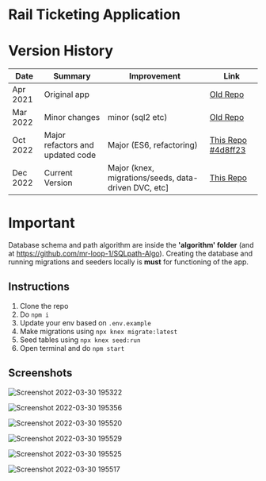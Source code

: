 # Rail Ticketing Application

# Version History
| Date | Summary | Improvement | Link
| ---- | ------- | ----- | ------|
| Apr 2021 | Original app |  | [Old Repo](https://github.com/mr-loop-1/ViceCity-MetroProject)
| Mar 2022 | Minor changes | minor (sql2 etc) | [Old Repo](https://github.com/mr-loop-1/RailTicketSQL-Legacy)
| Oct 2022 | Major refactors and updated code | Major (ES6, refactoring) | [This Repo #4d8ff23](https://github.com/mr-loop-1/Metro-Ticket-App-sql/tree/4d8ff2343721db9d51cb35dd404931ceafad4226)
| Dec 2022 | Current Version | Major (knex, migrations/seeds, data-driven DVC, etc]  | [This Repo](#repository-container-header)

# Important
Database schema and path algorithm are inside the **'algorithm' folder** (and at https://github.com/mr-loop-1/SQLpath-Algo). Creating the database and running migrations and seeders locally is **must** for functioning of the app.

## Instructions
1. Clone the repo
2. Do `npm i`
3. Update your env based on `.env.example`
4. Make migrations using `npx knex migrate:latest`
5. Seed tables using `npx knex seed:run`
7. Open terminal and do `npm start`


## Screenshots


![Screenshot 2022-03-30 195322](https://user-images.githubusercontent.com/62374784/160860682-e14bab9e-439e-4685-920d-f88bbd4876c3.png)


![Screenshot 2022-03-30 195356](https://user-images.githubusercontent.com/62374784/160860699-e099380e-29c8-4c8d-b3d1-31b84636bf44.png)


![Screenshot 2022-03-30 195520](https://user-images.githubusercontent.com/62374784/160860714-19776f2e-9a12-4fde-81ef-c18861b9a94c.png)


![Screenshot 2022-03-30 195529](https://user-images.githubusercontent.com/62374784/160860759-11215901-dfb3-434a-8f7b-fafff8c8f3b7.png)


![Screenshot 2022-03-30 195525](https://user-images.githubusercontent.com/62374784/160860776-142cb52e-8252-4fd8-b44d-58d9539955ea.png)


![Screenshot 2022-03-30 195517](https://user-images.githubusercontent.com/62374784/160860790-7c68b5be-a973-47cc-9f05-d2bdf9145ba8.png)
